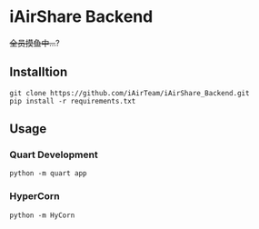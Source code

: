 # iAirShare Backend

<del>全员摸鱼中...</del>?

## Installtion
    git clone https://github.com/iAirTeam/iAirShare_Backend.git
    pip install -r requirements.txt

## Usage
### Quart Development
    python -m quart app
### HyperCorn
    python -m HyCorn